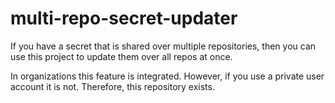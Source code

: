 # multi-repo-secret-updater
If you have a secret that is shared over multiple repositories, then you can use this project to update them over all repos at once.

In organizations this feature is integrated. However, if you use a private user account it is not. Therefore, this repository exists.
